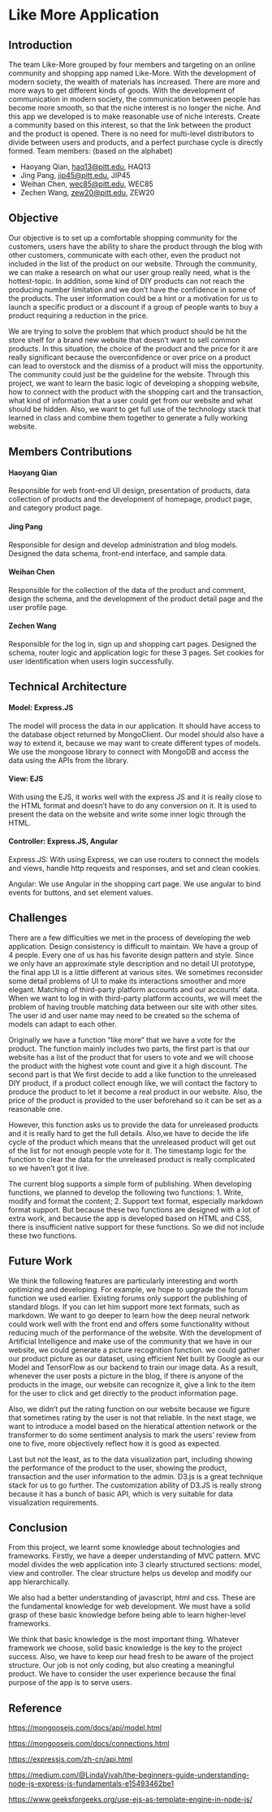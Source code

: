 # Like More Application

## Introduction

The team Like-More grouped by four members and targeting on an online community and shopping app named Like-More. With the development of modern society, the wealth of materials has increased. There are more and more ways to get different kinds of goods. With the development of communication in modern society, the communication between people has become more smooth, so that the niche interest is no longer the niche. And this app we developed is to make reasonable use of niche interests. Create a community based on this interest, so that the link between the product and the product is opened. There is no need for multi-level distributors to divide between users and products, and a perfect purchase cycle is directly formed.
Team members: (based on the alphabet)

- Haoyang Qian, haq13@pitt.edu, HAQ13
- Jing Pang, jip45@pitt.edu, JIP45
- Weihan Chen, wec85@pitt.edu, WEC85
- Zechen Wang, zew20@pitt.edu, ZEW20

## Objective

Our objective is to set up a comfortable shopping community for the customers, users have the ability to share the product through the blog with other customers, communicate with each other, even the product not included in the list of the product on our website. Through the community, we can make a research on what our user group really need, what is the hottest-topic. In addition, some kind of DIY products can not reach the producing number limitation and we don’t have the confidence in some of the products. The user information could be a hint or a motivation for us to launch a specific product or a discount if a group of people wants to buy a product requiring a reduction in the price.

We are trying to solve the problem that which product should be hit the store shelf for a brand new website that doesn’t want to sell common products. In this situation, the choice of the product and the price for it are really significant because the overconfidence or over price on a product can lead to overstock and the dismiss of a product will miss the opportunity. The community could just be the guideline for the website. Through this project, we want to learn the basic logic of developing a shopping website, how to connect with the product with the shopping cart and the transaction, what kind of information that a user could get from our website and what should be hidden. Also, we want to get full use of the technology stack that learned in class and combine them together to generate a fully working website.

## Members Contributions

#### Haoyang Qian

Responsible for web front-end UI design, presentation of products, data collection of products and the development of homepage, product page, and category product page.

#### Jing Pang

Responsible for design and develop administration and blog models. Designed the data schema, front-end interface, and sample data.

#### Weihan Chen

Responsible for the collection of the data of the product and comment, design the schema, and the development of the product detail page and the user profile page.

#### Zechen Wang

Responsible for the log in, sign up and shopping cart pages. Designed the schema, router logic and application logic for these 3 pages. Set cookies for user identification when users login successfully.

## Technical Architecture

#### Model: Express.JS

The model will process the data in our application. It should have access to the database object returned by MongoClient. Our model should also have a way to extend it, because we may want to create different types of models. We use the mongoose library to connect with MongoDB and access the data using the APIs from the library.

#### View: EJS

With using the EJS, it works well with the express JS and it is really close to the HTML format and doesn’t have to do any conversion on it. It is used to present the data on the website and write some inner logic through the HTML.

#### Controller: Express.JS, Angular

Express.JS: With using Express, we can use routers to connect the models and views, handle http requests and responses, and set and clean cookies.

Angular: We use Angular in the shopping cart page. We use angular to bind events for buttons, and set element values.

## Challenges

There are a few difficulties we met in the process of developing the web application. Design consistency is difficult to maintain. We have a group of 4 people. Every one of us has his favorite design pattern and style. Since we only have an approximate style description and no detail UI prototype, the final app UI is a little different at various sites. We sometimes reconsider some detail problems of UI to make its interactions smoother and more elegant. Matching of third-party platform accounts and our accounts’ data. When we want to log in with third-party platform accounts, we will meet the problem of having trouble matching data between our site with other sites. The user id and user name may need to be created so the schema of models can adapt to each other.

Originally we have a function “like more” that we have a vote for the product. The function mainly includes two parts, the first part is that our website has a list of the product that for users to vote and we will choose the product with the highest vote count and give it a high discount. The second part is that We first decide to add a like function to the unreleased DIY product, if a product collect enough like, we will contact the factory to produce the product to let it become a real product in our website. Also, the price of the product is provided to the user beforehand so it can be set as a reasonable one.

However, this function asks us to provide the data for unreleased products and it is really hard to get the full details. Also,we have to decide the life cycle of the product which means that the unreleased product will get out of the list for not enough people vote for it. The timestamp logic for the function to clear the data for the unreleased product is really complicated so we haven’t got it live.

The current blog supports a simple form of publishing. When developing functions, we planned to develop the following two functions: 1. Write, modify and format the content; 2. Support text format, especially markdown format support. But because these two functions are designed with a lot of extra work, and because the app is developed based on HTML and CSS, there is insufficient native support for these functions. So we did not include these two functions.

## Future Work

We think the following features are particularly interesting and worth optimizing and developing. For example, we hope to upgrade the forum function we used earlier. Existing forums only support the publishing of standard blogs. If you can let him support more text formats, such as markdown. We want to go deeper to learn how the deep neural network could work well with the front end and offers some functionality without reducing much of the performance of the website. With the development of Artificial Intelligence and make use of the community that we have in our website, we could generate a picture recognition function. we could gather our product picture as our dataset, using efficient Net built by Google as our Model and TensorFlow as our backend to train our image data. As a result, whenever the user posts a picture in the blog, if there is anyone of the products in the image, our website can recognize it, give a link to the item for the user to click and get directly to the product information page.

Also, we didn’t put the rating function on our website because we figure that sometimes rating by the user is not that reliable. In the next stage, we want to introduce a model based on the hieratical attention network or the transformer to do some sentiment analysis to mark the users’ review from one to five, more objectively reflect how it is good as expected.

Last but not the least, as to the data visualization part, including showing the performance of the product to the user, showing the product, transaction and the user information to the admin. D3.js is a great technique stack for us to go further. The customization ability of D3.JS is really strong because it has a bunch of basic API, which is very suitable for data visualization requirements.

## Conclusion

From this project, we learnt some knowledge about technologies and frameworks. Firstly, we have a deeper understanding of MVC pattern. MVC model divides the web application into 3 clearly structured sections: model, view and controller. The clear structure helps us develop and modify our app hierarchically.

We also had a better understanding of javascript, html and css. These are the fundamental knowledge for web development. We must have a solid grasp of these basic knowledge before being able to learn higher-level frameworks.

We think that basic knowledge is the most important thing. Whatever framework we choose, solid basic knowledge is the key to the project success. Also, we have to keep our head fresh to be aware of the project structure. Our job is not only coding, but also creating a meaningful product. We have to consider the user experience because the final purpose of the app is to serve users.

## Reference

<https://mongoosejs.com/docs/api/model.html>

<https://mongoosejs.com/docs/connections.html>

<https://expressjs.com/zh-cn/api.html>

<https://medium.com/@LindaVivah/the-beginners-guide-understanding-node-js-express-js-fundamentals-e15493462be1>

<https://www.geeksforgeeks.org/use-ejs-as-template-engine-in-node-js/>
